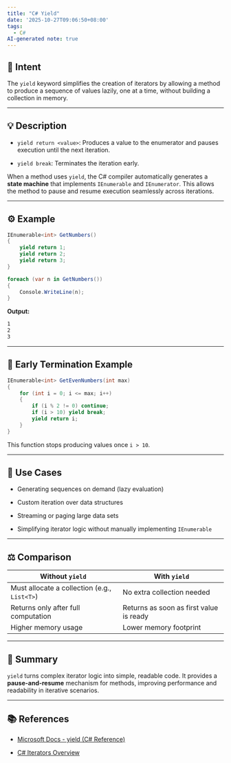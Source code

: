 ```yaml
---
title: "C# Yield"
date: '2025-10-27T09:06:50+08:00'
tags:
  - C#
AI-generated note: true
---
```


## 🧩 Intent

The `yield` keyword simplifies the creation of iterators by allowing a method to produce a sequence of values lazily, one at a time, without building a collection in memory.

---

## 💡 Description

- `yield return <value>`: Produces a value to the enumerator and pauses execution until the next iteration.
    
- `yield break`: Terminates the iteration early.
    

When a method uses `yield`, the C# compiler automatically generates a **state machine** that implements `IEnumerable` and `IEnumerator`. This allows the method to pause and resume execution seamlessly across iterations.

---

## ⚙️ Example

```csharp
IEnumerable<int> GetNumbers()
{
    yield return 1;
    yield return 2;
    yield return 3;
}

foreach (var n in GetNumbers())
{
    Console.WriteLine(n);
}
```

**Output:**

```bash
1
2
3
```

---

## 🚫 Early Termination Example

```csharp
IEnumerable<int> GetEvenNumbers(int max)
{
    for (int i = 0; i <= max; i++)
    {
        if (i % 2 != 0) continue;
        if (i > 10) yield break;
        yield return i;
    }
}
```

This function stops producing values once `i > 10`.

---

## 🧠 Use Cases

- Generating sequences on demand (lazy evaluation)
    
- Custom iteration over data structures
    
- Streaming or paging large data sets
    
- Simplifying iterator logic without manually implementing `IEnumerable`
    

---

## ⚖️ Comparison

|Without `yield`|With `yield`|
|---|---|
|Must allocate a collection (e.g., `List<T>`)|No extra collection needed|
|Returns only after full computation|Returns as soon as first value is ready|
|Higher memory usage|Lower memory footprint|

---

## 🧭 Summary

`yield` turns complex iterator logic into simple, readable code. It provides a **pause-and-resume** mechanism for methods, improving performance and readability in iterative scenarios.

---

## 📚 References

- [Microsoft Docs - yield (C# Reference)](https://learn.microsoft.com/en-us/dotnet/csharp/language-reference/keywords/yield)
    
- [C# Iterators Overview](https://learn.microsoft.com/en-us/dotnet/csharp/programming-guide/concepts/iterators)
